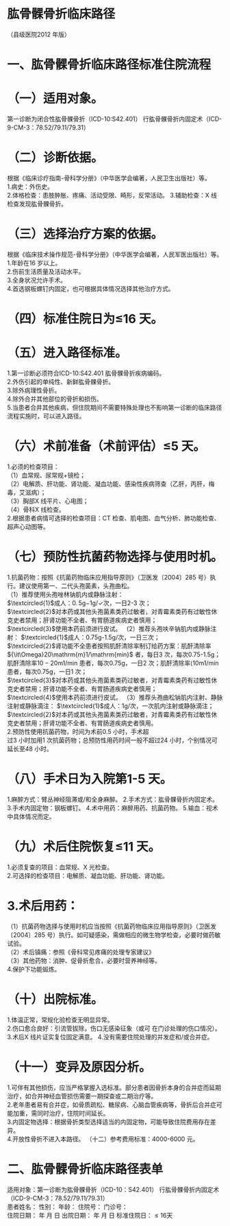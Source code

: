 # 肱骨髁骨折临床路径  
（县级医院2012 年版）  
# 一、肱骨髁骨折临床路径标准住院流程  
# （一）适用对象。  
第一诊断为闭合性肱骨髁骨折（ICD-10:S42.401） 行肱骨髁骨折内固定术（ICD-9-CM-3：78.52/79.11/79.31）  
# （二）诊断依据。  
根据《临床诊疗指南-骨科学分册》（中华医学会编著，人民卫生出版社）等。  
1.病史：外伤史。  
2.体格检查：患肢肿胀、疼痛、活动受限、畸形，反常活动。 3.辅助检查：X 线检查发现肱骨髁骨折。  
# （三）选择治疗方案的依据。  
根据《临床技术操作规范-骨科学分册》（中华医学会编著，人民军医出版社）等。  
1.年龄在16 岁以上。  
2.伤前生活质量及活动水平。  
3.全身状况允许手术。  
4.首选钢板螺钉内固定，也可根据具体情况选择其他治疗方式。  
# （四）标准住院日为≤16 天。  
# （五）进入路径标准。  
1.第一诊断必须符合ICD-10:S42.401 肱骨髁骨折疾病编码。  
2.外伤引起的单纯性、新鲜肱骨髁骨折。  
3.除外病理性骨折。  
4.除外合并其他部位的骨折和损伤。  
5.当患者合并其他疾病，但住院期间不需要特殊处理也不影响第一诊断的临床路径流程实施时，可以进入路径。  
# （六）术前准备（术前评估）≤5 天。  
1.必须的检查项目：  
（1）血常规、尿常规$+$镜检；  
（2）电解质、肝功能、肾功能、凝血功能、感染性疾病筛查（乙肝，丙肝，梅毒，艾滋病）；  
（3）胸部X 线平片、心电图；  
（4）骨科X 线检查。  
2.根据患者病情可选择的检查项目：CT 检查、肌电图、血气分析、肺功能检查、超声心动图等。  
# （七）预防性抗菌药物选择与使用时机。  
1.抗菌药物：按照《抗菌药物临床应用指导原则》（卫医发〔2004〕285 号）执行。建议使用第一、二代头孢菌素，头孢曲松。  
（1）推荐使用头孢唑林钠肌内或静脉注射：  
$\textcircled{1}$成人：$0.\,5\mathrm{g}{-1}\mathrm{g}/\mathrm{\checkmark}$次，一日2-3 次；  
$\textcircled{2}$对本药或其他头孢菌素类药过敏者，对青霉素类药有过敏性休克史者禁用；肝肾功能不全者、有胃肠道疾病史者慎用；  
$\textcircled{3}$使用本药前须进行皮试。 （2）推荐头孢呋辛钠肌内或静脉注射： $\textcircled{1}$成人：0.75g-1.5g/次，一日三次；  
$\textcircled{2}$肾功能不全患者按照肌酐清除率制订给药方案：肌酐清除率${\it\Omega}20\mathrm{m}1/\mathrm{min}$ 者，每日3 次，每次0.75-1.5g；肌酐清除率$10{-}20\mathrm{m}1/\mathrm{min}$ 患者，每次0.75g，一日2 次；肌酐清除率$\mathrm{\langle10m1/min}$ 患者，每次0.75g，一日1 次；  
$\textcircled{3}$对本药或其他头孢菌素类药过敏者，对青霉素类药有过敏性休克史者禁用；肝肾功能不全者、有胃肠道疾病史者慎用；  
$\textcircled{4}$使用本药前须进行皮试。 （3）推荐头孢曲松钠肌内注射、静脉注射或静脉滴注： $\textcircled{1}$成人：1g/次，一次肌内注射或静脉滴注；  
$\textcircled{2}$对本药或其他头孢菌素类药过敏者，对青霉素类药有过敏性休克史者禁用；肝肾功能不全者、有胃肠道疾病史者慎用。  
2.预防性使用抗菌药物，时间为术前0.5 小时，手术超  
过3 小时加用1 次抗菌药物；总预防性用药时间一般不超过24 小时，个别情况可延长至48 小时。  
# （八）手术日为入院第1-5 天。  
1.麻醉方式：臂丛神经阻滞或/和全身麻醉。 2.手术方式：肱骨髁骨折内固定术。 3.手术内固定物：钢板螺钉。  4.术中用药：麻醉用药、抗菌药物。 5.输血：视术中具体情况而定。  
# （九）术后住院恢复≤11 天。  
1.必须复查的项目：血常规、X 光检查。  
2.可选择的检查项目：电解质、凝血功能、肝功能、肾功能。  
# 3.术后用药：  
（1）抗菌药物选择与使用时机应当按照《抗菌药物临床应用指导原则》（卫医发〔2004〕285 号）执行。如可疑感染，需做相应的微生物学检查，必要时做药敏试验。  
（2）术后镇痛：参照《骨科常见疼痛的处理专家建议》  
（3）其他药物：消肿、促骨折愈合，必要时营养神经等。  
4.保护下功能锻炼。  
# （十）出院标准。  
1.体温正常，常规化验检查无明显异常。  
2.伤口愈合良好：引流管拔除，伤口无感染征象（或可 在门诊处理的伤口情况）。  
3.术后X 线片证实复位固定满意。 4.没有需要住院处理的并发症和/或合并症。  
# （十一）变异及原因分析。  
1.可伴有其他损伤，应当严格掌握入选标准。部分患者因骨折本身的合并症而延期治疗，如合并神经血管损伤需要一期探查或二期治疗等。  
2.老年患者易有合并症，如骨质疏松、糖尿病、心脑血管疾病等，骨折后合并症可能加重，需同时治疗，住院时间延长。  
3.内固定物选择：根据骨折类型选择适当的内固定物，可能导致住院费用存在差异。  
4.开放性骨折不进入本路径。 （十二）参考费用标准：4000-6000 元。  
# 二、肱骨髁骨折临床路径表单  
适用对象：第一诊断为肱骨髁骨折（ICD-10：S42.401） 行肱骨髁骨折内固定术（ICD-9-CM-3：78.52/79.11/79.31）  
患者姓名：           性别：    年龄：    住院号：      门诊号：  
住院日期：   年  月  日   出院日期：   年  月  日    标准住院日：${\leqslant}16$天  
